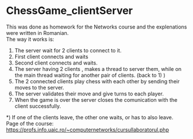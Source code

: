 # ChessGame_clientServer
This was done as homework for the Networks course and the explenations were written in Romanian.  
The way it works is:  
1) The server wait for 2 clients to connect to it.  
2) First client connects and waits
3) Second client connects and waits.
4) The server having 2 clients , makes a thread to server them, while on the main thread waiting for another pair of clients. (back to 1) )
5) The 2 connected clients play chess with each other by sending their moves to the server.
6) The server validates their move and give turns to each player.
7) When the game is over the server closes the comunication with the client successfully.

*) If one of the clients leave, the other one waits, or has to also leave.  
Page of the course: https://profs.info.uaic.ro/~computernetworks/cursullaboratorul.php
